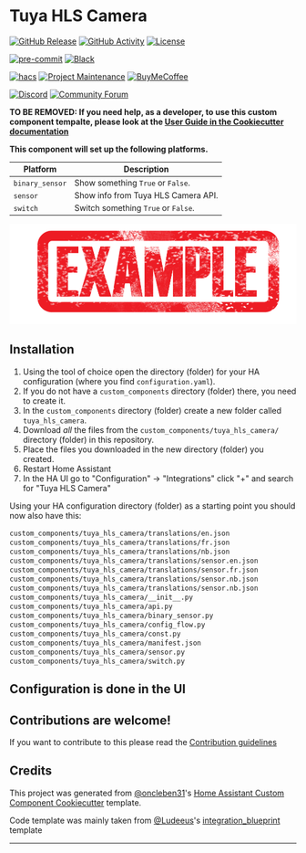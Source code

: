 # Tuya HLS Camera

[![GitHub Release][releases-shield]][releases]
[![GitHub Activity][commits-shield]][commits]
[![License][license-shield]](LICENSE)

[![pre-commit][pre-commit-shield]][pre-commit]
[![Black][black-shield]][black]

[![hacs][hacsbadge]][hacs]
[![Project Maintenance][maintenance-shield]][user_profile]
[![BuyMeCoffee][buymecoffeebadge]][buymecoffee]

[![Discord][discord-shield]][discord]
[![Community Forum][forum-shield]][forum]

**TO BE REMOVED: If you need help, as a developer, to use this custom component tempalte,
please look at the [User Guide in the Cookiecutter documentation](https://cookiecutter-homeassistant-custom-component.readthedocs.io/en/stable/quickstart.html)**

**This component will set up the following platforms.**

| Platform        | Description                                                               |
| --------------- | ------------------------------------------------------------------------- |
| `binary_sensor` | Show something `True` or `False`.                                         |
| `sensor`        | Show info from Tuya HLS Camera API. |
| `switch`        | Switch something `True` or `False`.                                       |

![example][exampleimg]

## Installation

1. Using the tool of choice open the directory (folder) for your HA configuration (where you find `configuration.yaml`).
2. If you do not have a `custom_components` directory (folder) there, you need to create it.
3. In the `custom_components` directory (folder) create a new folder called `tuya_hls_camera`.
4. Download _all_ the files from the `custom_components/tuya_hls_camera/` directory (folder) in this repository.
5. Place the files you downloaded in the new directory (folder) you created.
6. Restart Home Assistant
7. In the HA UI go to "Configuration" -> "Integrations" click "+" and search for "Tuya HLS Camera"

Using your HA configuration directory (folder) as a starting point you should now also have this:

```text
custom_components/tuya_hls_camera/translations/en.json
custom_components/tuya_hls_camera/translations/fr.json
custom_components/tuya_hls_camera/translations/nb.json
custom_components/tuya_hls_camera/translations/sensor.en.json
custom_components/tuya_hls_camera/translations/sensor.fr.json
custom_components/tuya_hls_camera/translations/sensor.nb.json
custom_components/tuya_hls_camera/translations/sensor.nb.json
custom_components/tuya_hls_camera/__init__.py
custom_components/tuya_hls_camera/api.py
custom_components/tuya_hls_camera/binary_sensor.py
custom_components/tuya_hls_camera/config_flow.py
custom_components/tuya_hls_camera/const.py
custom_components/tuya_hls_camera/manifest.json
custom_components/tuya_hls_camera/sensor.py
custom_components/tuya_hls_camera/switch.py
```

## Configuration is done in the UI

<!---->

## Contributions are welcome!

If you want to contribute to this please read the [Contribution guidelines](CONTRIBUTING.md)

## Credits

This project was generated from [@oncleben31](https://github.com/oncleben31)'s [Home Assistant Custom Component Cookiecutter](https://github.com/oncleben31/cookiecutter-homeassistant-custom-component) template.

Code template was mainly taken from [@Ludeeus](https://github.com/ludeeus)'s [integration_blueprint][integration_blueprint] template

---

[integration_blueprint]: https://github.com/custom-components/integration_blueprint
[black]: https://github.com/psf/black
[black-shield]: https://img.shields.io/badge/code%20style-black-000000.svg?style=for-the-badge
[buymecoffee]: https://www.buymeacoffee.com/willyzha
[buymecoffeebadge]: https://img.shields.io/badge/buy%20me%20a%20coffee-donate-yellow.svg?style=for-the-badge
[commits-shield]: https://img.shields.io/github/commit-activity/y/willyzha/tuya-hls-camera.svg?style=for-the-badge
[commits]: https://github.com/willyzha/tuya-hls-camera/commits/main
[hacs]: https://hacs.xyz
[hacsbadge]: https://img.shields.io/badge/HACS-Custom-orange.svg?style=for-the-badge
[discord]: https://discord.gg/Qa5fW2R
[discord-shield]: https://img.shields.io/discord/330944238910963714.svg?style=for-the-badge
[exampleimg]: example.png
[forum-shield]: https://img.shields.io/badge/community-forum-brightgreen.svg?style=for-the-badge
[forum]: https://community.home-assistant.io/
[license-shield]: https://img.shields.io/github/license/willyzha/tuya-hls-camera.svg?style=for-the-badge
[maintenance-shield]: https://img.shields.io/badge/maintainer-%40willyzha-blue.svg?style=for-the-badge
[pre-commit]: https://github.com/pre-commit/pre-commit
[pre-commit-shield]: https://img.shields.io/badge/pre--commit-enabled-brightgreen?style=for-the-badge
[releases-shield]: https://img.shields.io/github/release/willyzha/tuya-hls-camera.svg?style=for-the-badge
[releases]: https://github.com/willyzha/tuya-hls-camera/releases
[user_profile]: https://github.com/willyzha
